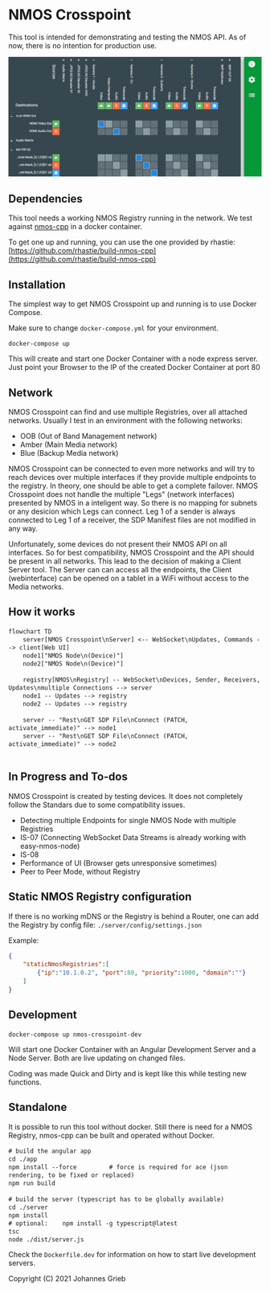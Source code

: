 # NMOS Crosspoint

This tool is intended for demonstrating and testing the NMOS API. As of now, there is no intention for production use.

![preview.jpg](preview.jpg)


## Dependencies

This tool needs a working NMOS Registry running in the network. We test against [nmos-cpp](https://github.com/sony/nmos-cpp) in a docker container.

To get one up and running, you can use the one provided by rhastie: [https://github.com/rhastie/build-nmos-cpp](https://github.com/rhastie/build-nmos-cpp)

## Installation

The simplest way to get NMOS Crosspoint up and running is to use Docker Compose.

Make sure to change `docker-compose.yml` for your environment.
```shell
docker-compose up
```
This will create and start one Docker Container with a node express server.
Just point your Browser to the IP of the created Docker Container at port 80

## Network

NMOS Crosspoint can find and use multiple Registries, over all attached networks. Usually I test in an environment with the following networks:
- OOB (Out of Band Management network)
- Amber (Main Media network)
- Blue (Backup Media network)

NMOS Crosspoint can be connected to even more networks and will try to reach devices over multiple interfaces if they provide multiple endpoints to the registry.
In theory, one should be able to get a complete failover. NMOS Crosspoint does not handle the multiple "Legs" (network interfaces) presented by NMOS in a inteligent way. So there is no mapping for subnets or any desicion which Legs can connect.
Leg 1 of a sender is always connected to Leg 1 of a receiver, the SDP Manifest files are not modified in any way.

Unfortunately, some devices do not present their NMOS API on all interfaces. So for best compatibility, NMOS Crosspoint and the API should be present in all networks. This lead to the decision of making a Client Server tool. The Server can can access all the endpoints, the Client (webinterface) can be opened on a tablet in a WiFi without access to the Media networks.

## How it works

```mermaid
flowchart TD
    server[NMOS Crosspoint\nServer] <-- WebSocket\nUpdates, Commands --> client[Web UI]
    node1["NMOS Node\n(Device)"]
    node2["NMOS Node\n(Device)"]

    registry[NMOS\nRegistry] -- WebSocket\nDevices, Sender, Receivers, Updates\nmultiple Connections --> server
    node1 -- Updates --> registry
    node2 -- Updates --> registry

    server -- "Rest\nGET SDP File\nConnect (PATCH, activate_immediate)" --> node1
    server -- "Rest\nGET SDP File\nConnect (PATCH, activate_immediate)" --> node2


```

## In Progress and To-dos

NMOS Crosspoint is created by testing devices. It does not completely follow the Standars due to some compatibility issues.

- Detecting multiple Endpoints for single NMOS Node with multiple Registries
- IS-07 (Connecting WebSocket Data Streams is already working with easy-nmos-node)
- IS-08 
- Performance of UI (Browser gets unresponsive sometimes)
- Peer to Peer Mode, without Registry

## Static NMOS Registry configuration

If there is no working mDNS or the Registry is behind a Router, one can add the Registry by config file: `./server/config/settings.json`

Example:
```json
{
    "staticNmosRegistries":[
        {"ip":"10.1.0.2", "port":80, "priority":1000, "domain":""}
    ]
}
```

## Development

```
docker-compose up nmos-crosspoint-dev
```
Will start one Docker Container with an Angular Development Server and a Node Server. Both are live updating on changed files.

Coding was made Quick and Dirty and is kept like this while testing new functions.

## Standalone

It is possible to run this tool without docker. Still there is need for a NMOS Registry, nmos-cpp can be built and operated without Docker.

```shell
# build the angular app
cd ./app
npm install --force         # force is required for ace (json rendering, to be fixed or replaced)
npm run build                

# build the server (typescript has to be globally available)
cd ./server
npm install
# optional:    npm install -g typescript@latest
tsc
node ./dist/server.js
```

Check the `Dockerfile.dev` for information on how to start live development servers.



Copyright (C) 2021 Johannes Grieb

